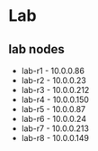 # Lab 

## lab nodes
- lab-r1 - 10.0.0.86
- lab-r2 - 10.0.0.23
- lab-r3 - 10.0.0.212
- lab-r4 - 10.0.0.150
- lab-r5 - 10.0.0.87
- lab-r6 - 10.0.0.24
- lab-r7 - 10.0.0.213
- lab-r8 - 10.0.0.149